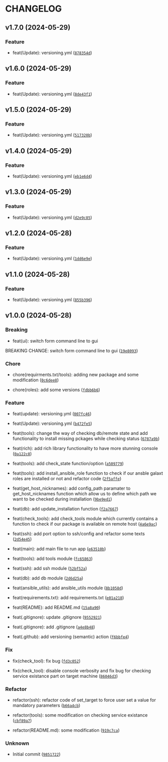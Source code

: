 # CHANGELOG



## v1.7.0 (2024-05-29)

### Feature

* feat(Update): versioning.yml ([`878354d`](https://github.com/DoTech-fi/LinuxWatchTowerUI/commit/878354d4584b8cfa23870739cd6778d7caeade3a))


## v1.6.0 (2024-05-29)

### Feature

* feat(Update): versioning.yml ([`8de43f1`](https://github.com/DoTech-fi/LinuxWatchTowerUI/commit/8de43f1e4db133b554fd846258eb4bae04296431))


## v1.5.0 (2024-05-29)

### Feature

* feat(Update): versioning.yml ([`517320b`](https://github.com/DoTech-fi/LinuxWatchTowerUI/commit/517320be31db4fca13aaab05b122a8f13467e9c6))


## v1.4.0 (2024-05-29)

### Feature

* feat(Update): versioning.yml ([`eb1e6d4`](https://github.com/DoTech-fi/LinuxWatchTowerUI/commit/eb1e6d432a015ed311f961c45986f3998e4d7390))


## v1.3.0 (2024-05-29)

### Feature

* feat(Update): versioning.yml ([`d2e9c85`](https://github.com/DoTech-fi/LinuxWatchTowerUI/commit/d2e9c855c195467786045f771bcf1bc1bf7f9e83))


## v1.2.0 (2024-05-28)

### Feature

* feat(Update): versioning.yml ([`1dd6e9e`](https://github.com/DoTech-fi/LinuxWatchTowerUI/commit/1dd6e9e7bd7e310e77681885032ba4a366ef3467))


## v1.1.0 (2024-05-28)

### Feature

* feat(Update): versioning.yml ([`855b396`](https://github.com/DoTech-fi/LinuxWatchTowerUI/commit/855b39608a5c63164b5bd8a7132c9898f7403a66))


## v1.0.0 (2024-05-28)

### Breaking

* feat(ui): switch form command line to gui

BREAKING CHANGE: switch form command line to gui ([`19e8093`](https://github.com/DoTech-fi/LinuxWatchTowerUI/commit/19e809349f0a4e3465935e5fb98d9317dc58c340))

### Chore

* chore(requirments.txt/tools): adding new package and some modification ([`0c6dee8`](https://github.com/DoTech-fi/LinuxWatchTowerUI/commit/0c6dee866a1edf2d8d6e6206be4374a993496ed8))

* chore(roles): add some versions ([`fdbb6b6`](https://github.com/DoTech-fi/LinuxWatchTowerUI/commit/fdbb6b6da2343508574adc930e30137b53d0b466))

### Feature

* feat(update): versioning.yml ([`007fc46`](https://github.com/DoTech-fi/LinuxWatchTowerUI/commit/007fc469e2a6e5fd649c8b7c0eb36de1633992b5))

* feat(Update): versioning.yml ([`b472fe5`](https://github.com/DoTech-fi/LinuxWatchTowerUI/commit/b472fe5953e685bbde67ab12a120a7f3d54e60a3))

* feat(tools): change the way of checking db/remote state and add functionality to install missing pckages while checking status ([`6787a9b`](https://github.com/DoTech-fi/LinuxWatchTowerUI/commit/6787a9b14b07f5f03b2e9a10aa7360155b6dd214))

* feat(rich): add rich library functionality to have more stunning console ([`0a122c8`](https://github.com/DoTech-fi/LinuxWatchTowerUI/commit/0a122c88d82bf627f16017e12e381ae38586560c))

* feat(tools): add check_state function/option ([`a509779`](https://github.com/DoTech-fi/LinuxWatchTowerUI/commit/a509779b68b58cdcb9c98cd7d8f4dfd1ba7ae3a9))

* feat(tools): add install_ansible_role function to check if our ansble galaxt roles are installed or not and refactor code ([`2f5affe`](https://github.com/DoTech-fi/LinuxWatchTowerUI/commit/2f5affe254518b9732eacb68e604e9aa8b70b413))

* feat(get_host_nicknames): add config_path paramater to get_host_nicknames function which allow us to define which path we want to be checked during installation ([`9be9ed1`](https://github.com/DoTech-fi/LinuxWatchTowerUI/commit/9be9ed1a08a8c56e44cf0b806bf8bd67b8899af5))

* feat(db): add update_installation function ([`f2a7667`](https://github.com/DoTech-fi/LinuxWatchTowerUI/commit/f2a7667b06d6f074d41a7db41a8e41760e576b30))

* feat(check_tools): add check_tools module which currently contains a function to check if our package is available on remote host ([`4a6e9ac`](https://github.com/DoTech-fi/LinuxWatchTowerUI/commit/4a6e9ac6d656fd56ecce05f94b284b53269d26a4))

* feat(ssh): add port option to ssh/config and refactor some texts ([`2d54e45`](https://github.com/DoTech-fi/LinuxWatchTowerUI/commit/2d54e454433243911d9f4c6db9b347a64da84ce1))

* feat(main): add main file to run app ([`e63510b`](https://github.com/DoTech-fi/LinuxWatchTowerUI/commit/e63510b5f8909657cb83f6af078d91eeb297b26f))

* feat(tools): add tools module ([`fc65863`](https://github.com/DoTech-fi/LinuxWatchTowerUI/commit/fc658632de05ca5b644f0a3c864439f772816599))

* feat(ssh): add ssh module ([`52bf52a`](https://github.com/DoTech-fi/LinuxWatchTowerUI/commit/52bf52ad6195f4f710cc706c3a97bba12bf897b0))

* feat(db): add db module ([`2d6d25a`](https://github.com/DoTech-fi/LinuxWatchTowerUI/commit/2d6d25a12a4e9150b594f42d6862a157fa3e8d62))

* feat(ansible_utils): add ansible_utils module ([`8b1058d`](https://github.com/DoTech-fi/LinuxWatchTowerUI/commit/8b1058df6cbfb7159a56d44a57e56cb093a65d90))

* feat(requirements.txt): add requirements.txt ([`e01a218`](https://github.com/DoTech-fi/LinuxWatchTowerUI/commit/e01a218fa56c131dbea70a0a3634e257725879bc))

* feat(README): add README.md ([`15a8a90`](https://github.com/DoTech-fi/LinuxWatchTowerUI/commit/15a8a9092e53cb98585f7502e133ded1ce8db4ac))

* feat(.gitignore): update .gitignore ([`9552921`](https://github.com/DoTech-fi/LinuxWatchTowerUI/commit/9552921d6a788c31c66ceadb7e6d422b0a5c8831))

* feat(.gitignore): add .gitignore ([`a4e8b48`](https://github.com/DoTech-fi/LinuxWatchTowerUI/commit/a4e8b4881ce5e371b625eb22ea071ae52780dc28))

* feat(.github): add versioning (semantic) action ([`f6bbfe4`](https://github.com/DoTech-fi/LinuxWatchTowerUI/commit/f6bbfe403d43d2a60562f05772bf046cb0308049))

### Fix

* fix(check_tool): fix bug ([`fd3c052`](https://github.com/DoTech-fi/LinuxWatchTowerUI/commit/fd3c05211d480e97d2e89414700c291d487282e6))

* fix(check_tool): disable console verbosity and fix bug for checking service existance part on target machine ([`86046d3`](https://github.com/DoTech-fi/LinuxWatchTowerUI/commit/86046d335a5f4e0534f50021717bd12f3c434ad2))

### Refactor

* refactor(ssh): refactor code of set_target to force user set a value for mandatory parameters ([`b66a4cb`](https://github.com/DoTech-fi/LinuxWatchTowerUI/commit/b66a4cb54247ffed657bdfde1312ae52a6c61c73))

* refactor(tools): some modification on checking service existance ([`cbf89a7`](https://github.com/DoTech-fi/LinuxWatchTowerUI/commit/cbf89a75e7343d990e4bee83d2fdd2644de0f131))

* refactor(README.md): some modification ([`919c7ca`](https://github.com/DoTech-fi/LinuxWatchTowerUI/commit/919c7cabaefc650b2be904e4da55d834dec129fe))

### Unknown

* Initial commit ([`9851722`](https://github.com/DoTech-fi/LinuxWatchTowerUI/commit/98517229de96ff711147895cce6f75a8185a12dc))
